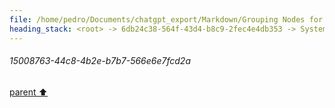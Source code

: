 ```yaml
---
file: /home/pedro/Documents/chatgpt_export/Markdown/Grouping Nodes for Analysis.md
heading_stack: <root> -> 6db24c38-564f-43d4-b8c9-2fec4e4db353 -> System -> 2953287f-20e5-44fb-a584-4bfe4f961bbb -> System -> aaa23f50-fb72-4433-a7f7-075d9fdfe0f3 -> User -> b5e935e4-8ecf-4850-ac07-4d63ba79b17e -> Assistant -> ad08acfc-210e-4de6-8495-802cfd6644c0 -> Assistant -> 58d33044-a31f-4722-880d-41adf2e0d2e9 -> Tool -> 9a8e14e9-c1db-4b63-9860-668ca3c413e6 -> Assistant -> aaa20cb6-bdc0-41ca-b038-b00cfecd1334 -> User -> f356137c-fbe2-438d-87bb-9695d4112c6c -> Assistant -> d7ff89f8-b73e-4302-af13-473e623c04d9 -> Assistant -> 8df1bdf2-c2ab-45fe-8f3c-29e899a2be79 -> Tool -> f9188ff9-69b8-4c8b-9f72-46698e2fed91 -> Assistant -> a486650a-5d1b-44dd-a66a-ecbb8f23cf42 -> Assistant -> 7fdad3d6-7b6d-4d3c-8450-6f8525f549d8 -> Tool -> 7c2665d3-04a1-463c-96b6-5fe58821ab2f -> Assistant -> aaa2d1fe-01f1-415d-a411-8207fa5fc1ac -> User -> f381d9d6-d4ba-4a39-aee9-5fe0ada66351 -> Assistant -> 08f84522-f933-4eb5-a3ee-545e563022a4 -> Assistant -> 67db0ed6-ee08-4988-ad9f-f19485da0924 -> Tool -> c855f4d9-51a4-4004-9177-c2a2991bac50 -> Assistant -> aaa21fdf-f794-428e-b18e-0a5da141e948 -> User -> 1b40b10b-55f0-4dc2-a8c7-de2fc63cd84e -> Assistant -> aaa24d94-a27f-490b-80ab-67ef86010eb1 -> User -> 31ecee52-cf50-4cbc-9cde-2bca459edf37 -> Assistant -> aaa29558-6bf8-4ccc-95d4-1172c48e4e9e -> User -> ecffc7d4-45ff-4069-839f-2399766750b2 -> Assistant -> 86da3ef8-5517-42a1-ad2a-de60a7202a46 -> Tool -> a6ff88e4-f253-4005-81a2-c10ac57ee86d -> Assistant -> aaa2537a-f4cb-402e-ad6f-18955323dad6 -> User -> 05dbff3a-6a49-4956-9a59-b5a3b41132de -> Assistant -> 3b18f731-3c18-4880-bd36-6f413162c2f7 -> Tool -> 21cbce1c-8a31-489e-b6b2-fc5013de6dd7 -> Assistant -> aaa27fbe-2d3e-4832-ba71-26e08bc933e1 -> User -> c1fcc537-30ac-4e9b-930d-cc4389ee46c0 -> System -> b9741cba-efd9-4c98-9724-008f3f599080 -> Assistant -> df8d1b55-9b42-4cbb-92ed-1bfb84a0d967 -> Tool -> d1cf173f-7c4d-4143-962f-9c7ab3dd2ffa -> Assistant -> 3b676c4f-f599-4a2e-958b-0fdf365c0f62 -> Assistant -> 49dc2e4d-b62b-4be2-a6b5-2de27ab31ed9 -> Tool -> 2220b7b8-d522-4069-8a31-c7c4b7865f07 -> Assistant -> 1c9b7dab-81d6-49ee-ae38-0a0c88d81402 -> Assistant -> cfaf7ab8-fc6a-4a4f-86b1-3dbe9e66c030 -> Tool -> e5ef422d-8495-472b-8dfa-9f2c746ad9b1 -> Assistant -> aaa234f6-e3e1-4137-b894-dc3994b4cce8 -> User -> d275dc2b-6a86-439e-936b-a6a4842a7c9d -> Assistant -> 8c4ea16c-0065-4a9d-9a31-5a296c8599cb -> Assistant -> ced0e523-e66d-406f-a653-8c31aa5951cd -> Tool -> 277c3664-c5d4-4520-95c8-568a546c6420 -> Assistant -> 5bec0134-96c5-4b44-9b10-25a64852f32b -> Assistant -> 0aa61ea4-3947-46be-bd21-33e89bf825db -> Tool -> 55d77f99-da5b-4bdb-9aab-11a81d3e2b08 -> Assistant -> bf0a858b-ce42-463e-b2bd-798c8db890d0 -> Assistant -> b38cf3f0-30ba-4abf-9802-099881f88328 -> Tool -> e46e9a83-d2ac-4017-a68f-51f2ba3d01c0 -> Assistant -> 15008763-44c8-4b2e-b7b7-566e6e7fcd2a
---
```

###### 15008763-44c8-4b2e-b7b7-566e6e7fcd2a
[parent ⬆️](#e46e9a83-d2ac-4017-a68f-51f2ba3d01c0)
